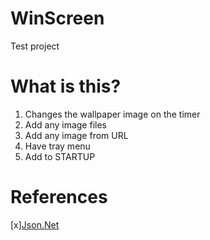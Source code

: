 # WinScreen

Test project

# What is this?

1. Сhanges the wallpaper image on the timer
2. Add any image files
3. Add any image from URL
4. Have tray menu
5. Add to STARTUP

# References
[x][Json.Net](http://www.newtonsoft.com/json)
